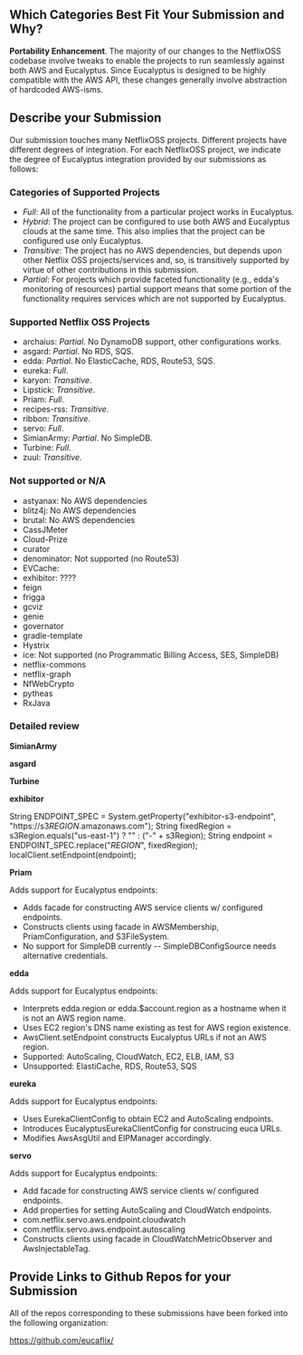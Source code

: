 ## Which Categories Best Fit Your Submission and Why?
__Portability Enhancement__.  The majority of our changes to the NetflixOSS codebase involve tweaks to enable the projects
to run seamlessly against both AWS and Eucalyptus.  Since Eucalyptus is designed to be highly compatible with the AWS API, these changes generally involve abstraction of hardcoded AWS-isms.

## Describe your Submission

Our submission touches many NetflixOSS projects.  Different projects have different degrees of integration.  For each
NetflixOSS project, we indicate the degree of Eucalyptus integration provided by our submissions as follows:

### Categories of Supported Projects
* _Full_:  All of the functionality from a particular project works in Eucalyptus.
* _Hybrid_:  The project can be configured to use both AWS and Eucalyptus clouds at the same time.  This also implies that the project can be configured use only Eucalyptus.
* _Transitive_:  The project has no AWS dependencies, but depends upon other Netflix OSS projects/services and, so, is transitively supported by virtue of other contributions in this submission.
* _Partial_:  For projects which provide faceted functionality (e.g., edda's monitoring of resources) partial support means that some portion of the functionality requires services which are not supported by Eucalyptus.

### Supported Netflix OSS Projects
* archaius: _Partial_. No DynamoDB support, other configurations works.
* asgard: _Partial_. No RDS, SQS.
* edda: _Partial_. No ElasticCache, RDS, Route53, SQS.
* eureka: _Full_.
* karyon: _Transitive_.
* Lipstick: _Transitive_.
* Priam: _Full_.
* recipes-rss: _Transitive_.
* ribbon: _Transitive_.
* servo: _Full_.
* SimianArmy: _Partial_. No SimpleDB.
* Turbine: _Full_.
* zuul: _Transitive_.

### Not supported or N/A
* astyanax: No AWS dependencies
* blitz4j: No AWS dependencies
* brutal: No AWS dependencies
* CassJMeter
* Cloud-Prize
* curator
* denominator: Not supported (no Route53)
* EVCache:
* exhibitor: ????
* feign
* frigga
* gcviz
* genie
* governator
* gradle-template
* Hystrix
* ice: Not supported (no Programmatic Billing Access, SES, SimpleDB)
* netflix-commons
* netflix-graph
* NfWebCrypto
* pytheas
* RxJava

### Detailed review

__SimianArmy__

__asgard__

__Turbine__

__exhibitor__

String ENDPOINT_SPEC = System.getProperty("exhibitor-s3-endpoint", "https://s3$REGION$.amazonaws.com");
String fixedRegion = s3Region.equals("us-east-1") ? "" : ("-" + s3Region);
String endpoint = ENDPOINT_SPEC.replace("$REGION$", fixedRegion);
localClient.setEndpoint(endpoint);

__Priam__

Adds support for Eucalyptus endpoints:
* Adds facade for constructing AWS service clients w/ configured endpoints.
* Constructs clients using facade in AWSMembership, PriamConfiguration, and S3FileSystem.
* No support for SimpleDB currently -- SimpleDBConfigSource needs alternative credentials.

__edda__

Adds support for Eucalyptus endpoints:
* Interprets edda.region or edda.$account.region as a hostname when it is not an AWS region name.
* Uses EC2 region's DNS name existing as test for AWS region existence.
* AwsClient.setEndpoint constructs Eucalyptus URLs if not an AWS region.
* Supported: AutoScaling, CloudWatch, EC2, ELB, IAM, S3
* Unsupported: ElastiCache, RDS, Route53, SQS

__eureka__

Adds support for Eucalyptus endpoints:
* Uses EurekaClientConfig to obtain EC2 and AutoScaling endpoints.
* Introduces EucalyptusEurekaClientConfig for construcing euca URLs.
* Modifies AwsAsgUtil and EIPManager accordingly.

__servo__

Adds support for Eucalyptus endpoints:
* Add facade for constructing AWS service clients w/ configured endpoints.
* Add properties for setting AutoScaling and CloudWatch endpoints.
 * com.netflix.servo.aws.endpoint.cloudwatch
 * com.netflix.servo.aws.endpoint.autoscaling
* Constructs clients using facade in CloudWatchMetricObserver and AwsInjectableTag.

## Provide Links to Github Repos for your Submission

All of the repos corresponding to these submissions have been forked into the following organization: 

https://github.com/eucaflix/
